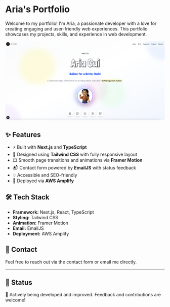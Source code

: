 # Aria's Portfolio

Welcome to my portfolio! I'm Aria, a passionate developer with a love for creating engaging and user-friendly web experiences. This portfolio showcases my projects, skills, and experience in web development.

![Portfolio Screenshot](./public/aria-portfolio-screenshot.png)

## ✨ Features

- ⚡ Built with **Next.js** and **TypeScript**
- 🎨 Designed using **Tailwind CSS** with fully responsive layout
- 🎞️ Smooth page transitions and animations via **Framer Motion**
- 📬 Contact form powered by **EmailJS** with status feedback
- 💡 Accessible and SEO-friendly
- 🚀 Deployed via **AWS Amplify**

## 🛠 Tech Stack

- **Framework:** Next.js, React, TypeScript
- **Styling:** Tailwind CSS
- **Animation:** Framer Motion
- **Email:** EmailJS
- **Deployment:** AWS Amplify

## 📧 Contact

Feel free to reach out via the contact form or email me directly.

---

## 📌 Status

🚧 Actively being developed and improved. Feedback and contributions are welcome!
